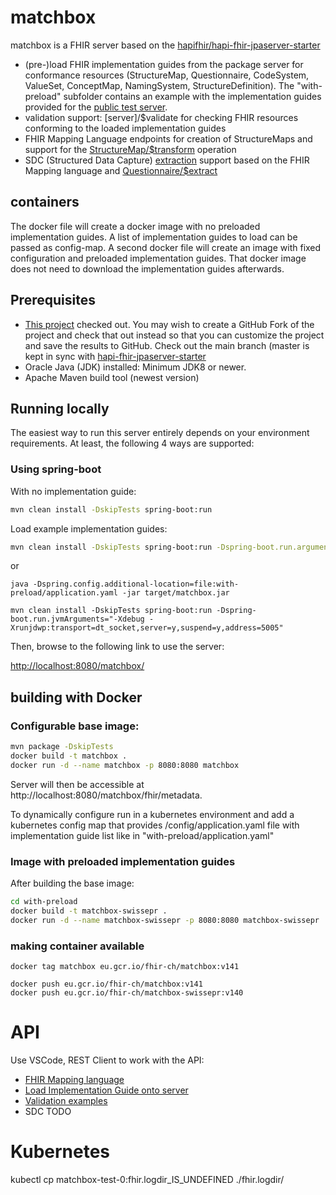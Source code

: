 # matchbox 

matchbox is a FHIR server based on the [hapifhir/hapi-fhir-jpaserver-starter](https://github.com/hapifhir/hapi-fhir-jpaserver-starter) 
- (pre-)load FHIR implementation guides from the package server for conformance resources (StructureMap, Questionnaire, CodeSystem, ValueSet, ConceptMap, NamingSystem, StructureDefinition). The "with-preload" subfolder contains an example with the implementation guides provided for the [public test server](https://test.ahdis.ch/matchbox/fhir).
- validation support: [server]/$validate for checking FHIR resources conforming to the loaded implementation guides
- FHIR Mapping Language endpoints for creation of StructureMaps and support for the [StructureMap/$transform](https://www.hl7.org/fhir/operation-structuremap-transform.html) operation
- SDC (Structured Data Capture) [extraction](https://build.fhir.org/ig/HL7/sdc/extraction.html#map-extract) support based on the FHIR Mapping language and [Questionnaire/$extract](http://build.fhir.org/ig/HL7/sdc/OperationDefinition-QuestionnaireResponse-extract.html)

## containers

The docker file will create a docker image with no preloaded implementation guides. A list of implementation guides to load can be passed as config-map.
A second docker file will create an image with fixed configuration and preloaded implementation guides.  That docker image does not need to download the implementation guides afterwards.

## Prerequisites

- [This project](https://github.com/ahdis/matchbox) checked out. You may wish to create a GitHub Fork of the project and check that out instead so that you can customize the project and save the results to GitHub. Check out the main branch (master is kept in sync with [hapi-fhir-jpaserver-starter](https://github.com/hapifhir/hapi-fhir-jpaserver-starter)
- Oracle Java (JDK) installed: Minimum JDK8 or newer.
- Apache Maven build tool (newest version)

## Running locally

The easiest way to run this server entirely depends on your environment requirements. At least, the following 4 ways are supported:

### Using spring-boot

With no implementation guide:
```bash
mvn clean install -DskipTests spring-boot:run
```
Load example implementation guides:
```bash
mvn clean install -DskipTests spring-boot:run -Dspring-boot.run.arguments=--spring.config.additional-location=file:with-preload/application.yaml
```
or
```
java -Dspring.config.additional-location=file:with-preload/application.yaml -jar target/matchbox.jar
```

```
mvn clean install -DskipTests spring-boot:run -Dspring-boot.run.jvmArguments="-Xdebug -Xrunjdwp:transport=dt_socket,server=y,suspend=y,address=5005"
```


Then, browse to the following link to use the server:

[http://localhost:8080/matchbox/](http://localhost:8080/matchbox/)

## building with Docker

### Configurable base image:

```bash
mvn package -DskipTests
docker build -t matchbox .
docker run -d --name matchbox -p 8080:8080 matchbox
```
Server will then be accessible at http://localhost:8080/matchbox/fhir/metadata. 

To dynamically configure run in a kubernetes environment and add a kubernetes config map that provides /config/application.yaml file with implementation guide list like in "with-preload/application.yaml" 

### Image with preloaded implementation guides

After building the base image:
```bash
cd with-preload
docker build -t matchbox-swissepr .
docker run -d --name matchbox-swissepr -p 8080:8080 matchbox-swissepr
```

### making container available
```
docker tag matchbox eu.gcr.io/fhir-ch/matchbox:v141

docker push eu.gcr.io/fhir-ch/matchbox:v141
docker push eu.gcr.io/fhir-ch/matchbox-swissepr:v140
```

API
===

Use VSCode, REST Client to work with the API:
- [FHIR Mapping language](fml.http)
- [Load Implementation Guide onto server](ig.http)
- [Validation examples](validation-igexamples.http)
- SDC TODO


Kubernetes
==========

kubectl cp matchbox-test-0:fhir.logdir_IS_UNDEFINED ./fhir.logdir/
